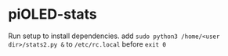# piOLED-stats

Run setup to install dependencies.
add `sudo python3 /home/<user dir>/stats2.py &` to `/etc/rc.local` before `exit 0`